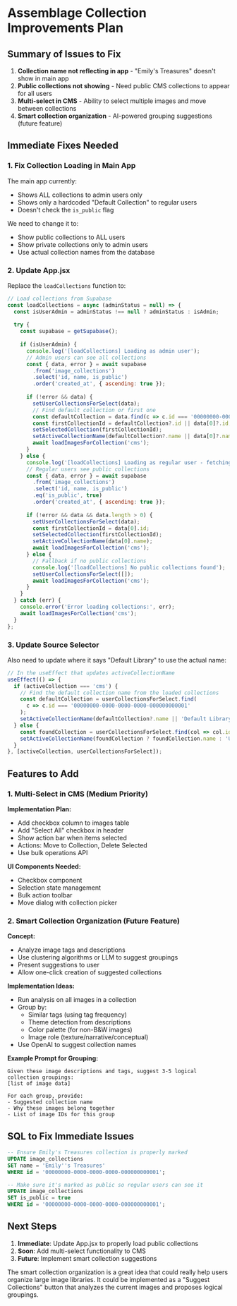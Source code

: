 # Assemblage Collection Improvements Plan

## Summary of Issues to Fix

1. **Collection name not reflecting in app** - "Emily's Treasures" doesn't show in main app
2. **Public collections not showing** - Need public CMS collections to appear for all users
3. **Multi-select in CMS** - Ability to select multiple images and move between collections
4. **Smart collection organization** - AI-powered grouping suggestions (future feature)

## Immediate Fixes Needed

### 1. Fix Collection Loading in Main App

The main app currently:
- Shows ALL collections to admin users only
- Shows only a hardcoded "Default Collection" to regular users
- Doesn't check the `is_public` flag

We need to change it to:
- Show public collections to ALL users
- Show private collections only to admin users
- Use actual collection names from the database

### 2. Update App.jsx

Replace the `loadCollections` function to:
```javascript
// Load collections from Supabase
const loadCollections = async (adminStatus = null) => {
  const isUserAdmin = adminStatus !== null ? adminStatus : isAdmin;
  
  try {
    const supabase = getSupabase();
    
    if (isUserAdmin) {
      console.log('[loadCollections] Loading as admin user');
      // Admin users can see all collections
      const { data, error } = await supabase
        .from('image_collections')
        .select('id, name, is_public')
        .order('created_at', { ascending: true });
      
      if (!error && data) {
        setUserCollectionsForSelect(data);
        // Find default collection or first one
        const defaultCollection = data.find(c => c.id === '00000000-0000-0000-0000-000000000001');
        const firstCollectionId = defaultCollection?.id || data[0]?.id;
        setSelectedCollection(firstCollectionId);
        setActiveCollectionName(defaultCollection?.name || data[0]?.name || 'Default Library');
        await loadImagesForCollection('cms');
      }
    } else {
      console.log('[loadCollections] Loading as regular user - fetching public collections');
      // Regular users see public collections
      const { data, error } = await supabase
        .from('image_collections')
        .select('id, name, is_public')
        .eq('is_public', true)
        .order('created_at', { ascending: true });
      
      if (!error && data && data.length > 0) {
        setUserCollectionsForSelect(data);
        const firstCollectionId = data[0].id;
        setSelectedCollection(firstCollectionId);
        setActiveCollectionName(data[0].name);
        await loadImagesForCollection('cms');
      } else {
        // Fallback if no public collections
        console.log('[loadCollections] No public collections found');
        setUserCollectionsForSelect([]);
        await loadImagesForCollection('cms');
      }
    }
  } catch (err) {
    console.error('Error loading collections:', err);
    await loadImagesForCollection('cms');
  }
};
```

### 3. Update Source Selector

Also need to update where it says "Default Library" to use the actual name:
```javascript
// In the useEffect that updates activeCollectionName
useEffect(() => {
  if (activeCollection === 'cms') {
    // Find the default collection name from the loaded collections
    const defaultCollection = userCollectionsForSelect.find(
      c => c.id === '00000000-0000-0000-0000-000000000001'
    );
    setActiveCollectionName(defaultCollection?.name || 'Default Library');
  } else {
    const foundCollection = userCollectionsForSelect.find(col => col.id === activeCollection);
    setActiveCollectionName(foundCollection ? foundCollection.name : 'Unknown Collection');
  }
}, [activeCollection, userCollectionsForSelect]);
```

## Features to Add

### 1. Multi-Select in CMS (Medium Priority)

**Implementation Plan:**
- Add checkbox column to images table
- Add "Select All" checkbox in header
- Show action bar when items selected
- Actions: Move to Collection, Delete Selected
- Use bulk operations API

**UI Components Needed:**
- Checkbox component
- Selection state management
- Bulk action toolbar
- Move dialog with collection picker

### 2. Smart Collection Organization (Future Feature)

**Concept:**
- Analyze image tags and descriptions
- Use clustering algorithms or LLM to suggest groupings
- Present suggestions to user
- Allow one-click creation of suggested collections

**Implementation Ideas:**
- Run analysis on all images in a collection
- Group by:
  - Similar tags (using tag frequency)
  - Theme detection from descriptions
  - Color palette (for non-B&W images)
  - Image role (texture/narrative/conceptual)
- Use OpenAI to suggest collection names

**Example Prompt for Grouping:**
```
Given these image descriptions and tags, suggest 3-5 logical collection groupings:
[list of image data]

For each group, provide:
- Suggested collection name
- Why these images belong together
- List of image IDs for this group
```

## SQL to Fix Immediate Issues

```sql
-- Ensure Emily's Treasures collection is properly marked
UPDATE image_collections 
SET name = 'Emily''s Treasures'
WHERE id = '00000000-0000-0000-0000-000000000001';

-- Make sure it's marked as public so regular users can see it
UPDATE image_collections 
SET is_public = true
WHERE id = '00000000-0000-0000-0000-000000000001';
```

## Next Steps

1. **Immediate**: Update App.jsx to properly load public collections
2. **Soon**: Add multi-select functionality to CMS
3. **Future**: Implement smart collection suggestions

The smart collection organization is a great idea that could really help users organize large image libraries. It could be implemented as a "Suggest Collections" button that analyzes the current images and proposes logical groupings.
